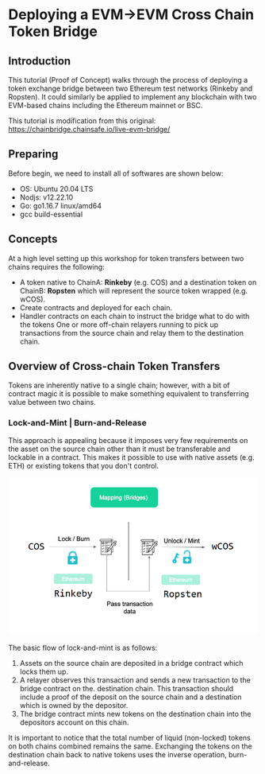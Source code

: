 # Deploying a EVM->EVM Cross Chain Token Bridge
## Introduction
This tutorial (Proof of Concept) walks through the process of deploying a token exchange bridge between two Ethereum test networks (Rinkeby and Ropsten). It could similarly be applied to implement any blockchain with two EVM-based chains including the Ethereum mainnet or BSC.

This tutorial is modification from this original: https://chainbridge.chainsafe.io/live-evm-bridge/  

## Preparing 
Before begin, we need to install all of softwares are shown below: 
- OS: Ubuntu 20.04 LTS
- Nodjs: v12.22.10
- Go: go1.16.7 linux/amd64
- gcc build-essential

## Concepts
At a high level setting up this workshop for token transfers between two chains requires the following:
- A token native to ChainA: **Rinkeby** (e.g. COS) and a destination token on ChainB: **Ropsten** which will represent the source token wrapped (e.g. wCOS).
- Create contracts and deployed for each chain. 
- Handler contracts on each chain to instruct the bridge what to do with the tokens One or more off-chain relayers running to pick up transactions from the source chain and relay them to the destination chain.

## Overview of Cross-chain Token Transfers
Tokens are inherently native to a single chain; however, with a bit of contract magic it is possible to make something equivalent to transferring value between two chains.
### Lock-and-Mint | Burn-and-Release
This approach is appealing because it imposes very few requirements on the asset on the source chain other than it must be transferable and lockable in a contract. This makes it possible to use with native assets (e.g. ETH) or existing tokens that you don't control.

![Overview Transaction](/img/Test-Work.png)

The basic flow of lock-and-mint is as follows:

1. Assets on the source chain are deposited in a bridge contract which locks them up.
2. A relayer observes this transaction and sends a new transaction to the bridge contract on the. destination chain. This transaction should include a proof of the deposit on the source chain and a destination which is owned by the depositor.
3. The bridge contract mints new tokens on the destination chain into the depositors account on this chain.

It is important to notice that the total number of liquid (non-locked) tokens on both chains combined remains the same. Exchanging the tokens on the destination chain back to native tokens uses the inverse operation, burn-and-release.
